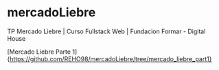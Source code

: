 # mercadoLiebre
TP Mercado Liebre | Curso Fullstack Web | Fundacion Formar - Digital House

[Mercado Liebre Parte 1]{https://github.com/REHO98/mercadoLiebre/tree/mercado_liebre_part1}
